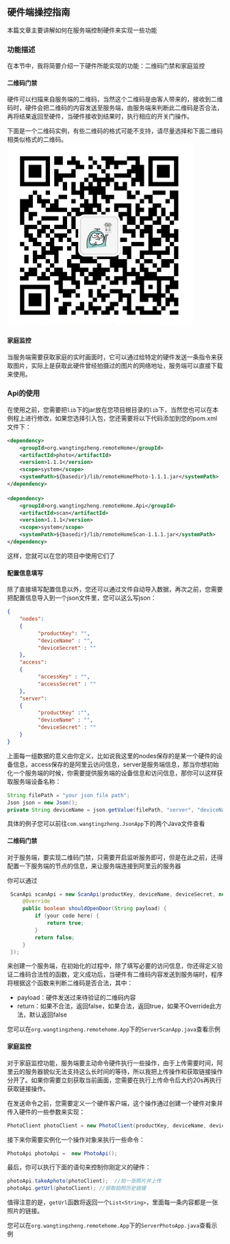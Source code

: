 ## 硬件端操控指南
本篇文章主要讲解如何在服务端控制硬件来实现一些功能
### 功能描述
在本节中，我将简要介绍一下硬件所能实现的功能：二维码门禁和家庭监控
#### 二维码门禁
硬件可以扫描来自服务端的二维码，当然这个二维码是由客人带来的，接收到二维码时，硬件会把二维码的内容发送至服务端，由服务端来判断此二维码是否合法，再将结果返回至硬件，当硬件接收到结果时，执行相应的开关门操作。

下面是一个二维码实例，有些二维码的格式可能不支持，请尽量选择和下面二维码相类似格式的二维码。
![qrcode](./Image/qrcode.jpg)
#### 家庭监控
当服务端需要获取家庭的实时画面时，它可以通过给特定的硬件发送一条指令来获取图片，实际上是获取此硬件曾经拍摄过的图片的网络地址，服务端可以直接下载来使用。
### Api的使用
在使用之前，您需要把`lib`下的jar放在您项目根目录的`lib`下，当然您也可以在本例程上进行修改，如果您选择引入包，您还需要将以下代码添加到您的pom.xml文件下：
```xml
<dependency>
    <groupId>org.wangtingzheng.remoteHome</groupId>
    <artifactId>photo</artifactId>
    <version>1.1.1</version>
    <scope>system</scope>
    <systemPath>${basedir}/lib/remoteHomePhoto-1.1.1.jar</systemPath>
</dependency>

<dependency>
    <groupId>org.wangtingzheng.remoteHome.Api</groupId>
    <artifactId>scan</artifactId>
    <version>1.1.1</version>
    <scope>system</scope>
    <systemPath>${basedir}/lib/remoteHomeScan-1.1.1.jar</systemPath>
</dependency>
```
这样，您就可以在您的项目中使用它们了
#### 配置信息填写
除了直接填写配置信息以外，您还可以通过文件自动导入数据，再次之前，您需要把配置信息导入到一个json文件里，您可以这么写json：

```json
{
    "nodes":
    {
          "productKey": "",
          "deviceName" : "",
          "deviceSecret" : ""
    },
    "access":
    {
          "accessKey" : "",
          "accessSecret" : ""
    },
    "server":
    {
          "productKey" :"",
          "deviceName" : "",
          "deviceSecret" : ""
    }
}
```

上面每一组数据的意义由你定义，比如说我这里的nodes保存的是某一个硬件的设备信息，access保存的是阿里云访问信息，server是服务端信息，那当你想初始化一个服务端的时候，你需要提供服务端的设备信息和访问信息，那你可以这样获取服务端设备名称：
```java
String filePath = "your json file path";
Json json = new Json();
private String deviceName = json.getValue(filePath, "server", "deviceName");
```
具体的例子您可以前往`com.wangtingzheng.JsonApp`下的两个Java文件查看
#### 二维码门禁
对于服务端，要实现二维码门禁，只需要开启监听服务即可，但是在此之前，还得配置一下服务端的节点的信息，来让服务端连接到阿里云的服务器

你可以通过
```java
 ScanApi scanApi = new ScanApi(productKey, deviceName, deviceSecret, new QrcodeCheck() {
     @Override
     public boolean shouldOpenDoor(String payload) {
         if (your code here) {
             return true;
         }
         return false;
     }
 });
```
来创建一个服务端，在初始化的过程中，除了填写必要的访问信息，你还得定义验证二维码合法性的函数，定义成功后，当硬件有二维码内容发送到服务端时，程序将根据这个函数来判断二维码是否合法，其中：

- payload：硬件发送过来待验证的二维码内容
- return：如果不合法，返回false，如果合法，返回true，如果不Override此方法，默认返回false

您可以在`org.wangtingzheng.remotehome.App`下的`ServerScanApp.java`查看示例

#### 家庭监控
对于家庭监控功能，服务端要主动命令硬件执行一些操作，由于上传需要时间，阿里云的服务器貌似无法支持这么长时间的等待，所以我把上传操作和获取链接操作分开了。如果你需要立刻获取当前画面，您需要在执行上传命令后大约20s再执行获取链接操作。

在发送命令之前，您需要定义一个硬件客户端，这个操作通过创建一个硬件对象并传入硬件的一些参数来实现：
```java
PhotoClient photoClient = new PhotoClient(productKey, deviceName, deviceSecret, accessKey, accessSecret);
```
接下来你需要实例化一个操作对象来执行一些命令：
```java
PhotoApi photoApi =  new PhotoApi();
```
最后，你可以执行下面的语句来控制你刚定义的硬件：
```java
photoApi.takeAphoto(photoClient);  //拍一张照片并上传
photoApi.getUrl(photoClient); //获取拍照历史链接
```
值得注意的是，`getUrl`函数将返回一个`List<String>`，里面每一条内容都是一张照片的链接。

您可以在`org.wangtingzheng.remotehome.App`下的`ServerPhotoApp.java`查看示例